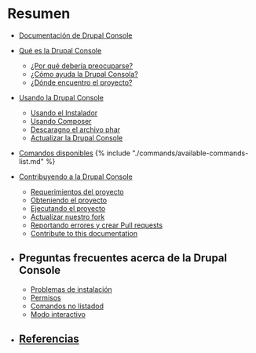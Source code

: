 # Resumen

* [Documentación de Drupal Console](README.md)

* [Qué es la Drupal Console](about/what-is-the-drupal-console.md)
  * [¿Por qué debería preocuparse?](about/why-should-you-care-about.md)
  * [¿Cómo ayuda la Drupal Consola?](about/how-does-drupal-console-help.md)
  * [¿Dónde encuentro el proyecto?](about/where-do-i-find-the-project.md)

* [Usando la Drupal Console](using/project.md)
  * [Usando el Instalador](using/installer.md)
  * [Usando Composer](using/composer.md)
  * [Descaragno el archivo phar](using/download.md)
  * [Actualizar la Drupal Console](using/update.md)

* [Comandos disponibles](commands/available-commands.md)
  {% include "./commands/available-commands-list.md" %}

* [Contribuyendo a la Drupal Console](contributing/new-features.md)
   * [Requerimientos del proyecto](contributing/project-requirements.md)
   * [Obteniendo el proyecto](contributing/getting-the-project.md)
   * [Ejecutando el proyecto](contributing/running-the-project.md)
   * [Actualizar nuestro fork](contributing/keeping-your-fork-up-to-date.md)
   * [Reportando errores y crear Pull requests](contributing/creating-issues-and-pull-requests.md)
   * [Contribute to this documentation](contributing/documentation.md "Contribute to the Drupal Console book")

* ## Preguntas frecuentes acerca de la Drupal Console
   * [Problemas de instalación](drupal_console_faq/installation-problems.md)
   * [Permisos](drupal_console_faq/permissions.md)
   * [Comandos no listadod](drupal_console_faq/commands-not-listed.md)
   * [Modo interactivo](drupal_console_faq/interactive-mode.md)

* ## [Referencias](references/links.md)
